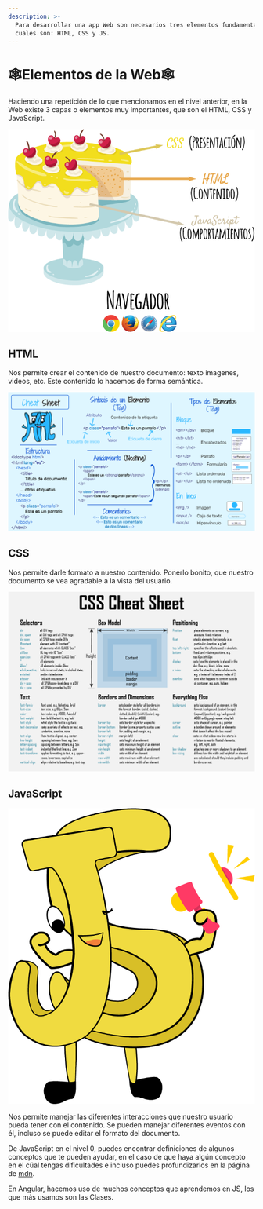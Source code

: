 ```yaml
---
description: >-
  Para desarrollar una app Web son necesarios tres elementos fundamentales, los
  cuales son: HTML, CSS y JS.
---
```


# 🕸️Elementos de la Web🕸️

Haciendo una repetición de lo que mencionamos en el nivel anterior, en la Web existe 3 capas o elementos muy importantes, que son el HTML, CSS y JavaScript.

![](../.gitbook/assets/image.png)

## HTML

Nos permite crear el contenido de nuestro documento: texto imagenes, videos, etc. Este contenido lo hacemos de forma semántica.

![](../.gitbook/assets/html-cheet-sheat3%20%282%29.png)

## CSS

Nos permite darle formato a nuestro contenido. Ponerlo bonito, que nuestro documento se vea agradable a la vista del usuario.

![](../.gitbook/assets/eejfjxdxsaageyh.png)

## JavaScript

![](../.gitbook/assets/guin-o%20%281%29.png)

Nos permite manejar las diferentes interacciones que nuestro usuario pueda tener con el contenido. Se pueden manejar diferentes eventos con él, incluso se puede editar el formato del documento.

De JavaScript en el nivel 0, puedes encontrar definiciones de algunos conceptos que te pueden ayudar, en el caso de que haya algún concepto en el cúal tengas dificultades e incluso puedes profundizarlos en la página de [mdn](https://developer.mozilla.org/es/docs/Web/JavaScript).

En Angular, hacemos uso de muchos conceptos que aprendemos en JS, los que más usamos son las Clases.

